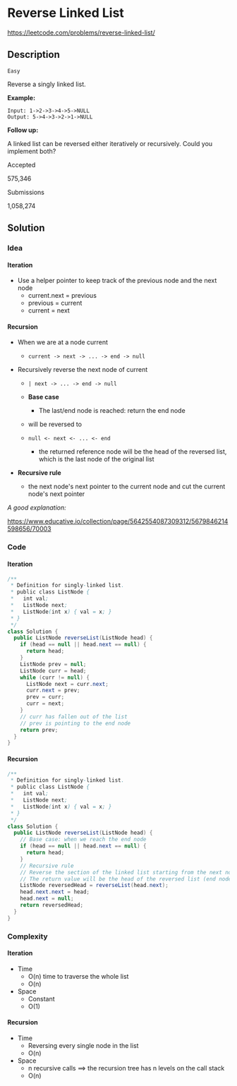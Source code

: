 # Reverse Linked List

<https://leetcode.com/problems/reverse-linked-list/>

## Description

`Easy`

Reverse a singly linked list.

**Example:**

```
Input: 1->2->3->4->5->NULL
Output: 5->4->3->2->1->NULL
```

**Follow up:**

A linked list can be reversed either iteratively or recursively. Could you implement both?

Accepted

575,346

Submissions

1,058,274

## Solution

### Idea 

#### Iteration

- Use a helper pointer to keep track of the previous node and the next node
  - current.next = previous
  - previous = current
  - current = next

#### Recursion

- When we are at a node current

  - ```
    current -> next -> ... -> end -> null
    ```

- Recursively reverse the next node of current

  - ```
    | next -> ... -> end -> null
    ```

  - **Base case**

    - The last/end node is reached: return the end node

  - will be reversed to

  - ```
    null <- next <- ... <- end
    ```

    - the returned reference node will be the head of the reversed list, which is the last node of the original list

- **Recursive rule** 

  - the next node's next pointer to the current node and cut the current node's next pointer

*A good explanation:*

<https://www.educative.io/collection/page/5642554087309312/5679846214598656/70003>

### Code

#### Iteration

```java
/**
 * Definition for singly-linked list.
 * public class ListNode {
 *   int val;
 *   ListNode next;
 *   ListNode(int x) { val = x; }
 * }
 */
class Solution {
  public ListNode reverseList(ListNode head) {
    if (head == null || head.next == null) {
      return head;
    }
    ListNode prev = null;
    ListNode curr = head;
    while (curr != null) {
      ListNode next = curr.next;
      curr.next = prev;
      prev = curr;
      curr = next;
    }
    // curr has fallen out of the list
    // prev is pointing to the end node
    return prev;
  }
}
```

#### Recursion

```java
/**
 * Definition for singly-linked list.
 * public class ListNode {
 *   int val;
 *   ListNode next;
 *   ListNode(int x) { val = x; }
 * }
 */
class Solution {
  public ListNode reverseList(ListNode head) {
    // Base case: when we reach the end node
    if (head == null || head.next == null) {
      return head;
    }
    // Recursive rule
    // Reverse the section of the linked list starting from the next node
    // The return value will be the head of the reversed list (end node)
    ListNode reversedHead = reverseList(head.next);
    head.next.next = head;
    head.next = null;
    return reversedHead;
  }
}
```

### Complexity

#### Iteration

- Time
  - O(n) time to traverse the whole list
  - O(n)
- Space
  - Constant
  - O(1)

#### Recursion

- Time
  - Reversing every single node in the list
  - O(n)
- Space
  - n recursive calls ==> the recursion tree has n levels on the call stack
  - O(n)